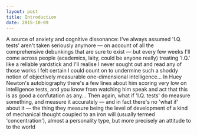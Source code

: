 ```yaml
---
layout: post
title: Introduction
date: 2015-10-09
---
```


A source of anxiety and cognitive dissonance: I've always assumed 'I.Q. tests' aren't taken seriously anymore — on account of all the comprehensive debunkings that are sure to exist — but every few weeks I'll come across people (academics, laity, could be anyone really) treating 'I.Q.' like a reliable yardstick and I'll realise I never sought out and read any of those works I felt certain I could count on to undermine such a shoddy notion of objectively measurable one-dimensional intelligence... In Huey Newton's autobiography there's a few lines about him scoring very low on intelligence tests, and you know from watching him speak and act that this is as good a confutation as any... Then again, what if 'I.Q. tests' do measure something, and measure it accurately — and in fact there's no 'what if' about it — the thing they measure being the level of development of a kind of mechanical thought coupled to an iron will (usually termed 'concentration'), almost a personality type, but more precisely an attitude to to the world